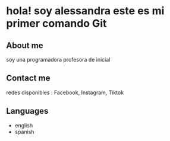 # hola! soy alessandra este es mi primer comando Git

## About me
soy una programadora profesora de inicial

## Contact me
redes disponibles : Facebook, Instagram, Tiktok

## Languages
- english
- spanish
  

